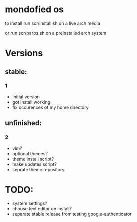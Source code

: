# mondofied os
to install run scr/install.sh on a live arch media

or run scr/parbs.sh on a preinstalled arch system
# Versions
## stable:
### 1
 - Initial version
 - got install working
 - fix occurences of my home directory

## unfinished:
### 2
 - vim?
 - optional themes?
 - theme install script?
 - make updates script?
 - seprate theme repository.

# TODO:
 - system settings?
 - choose text editor on install?
 - separate stable release from testing
google-authenticator

